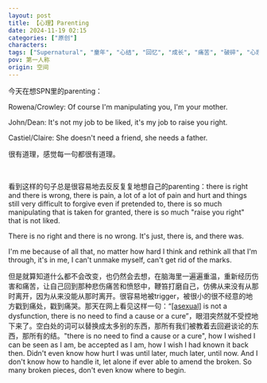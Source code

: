 ```yaml
---
layout: post
title: 【心理】Parenting
date: 2024-11-19 02:15
categories: ["原创"]
characters: 
tags: ["Supernatural", "童年", "心结", "回忆", "成长", "痛苦", "破碎", "心理"]
pov: 第一人称
origin: 空间
---
```


今天在想SPN里的parenting：

Rowena/Crowley: Of course I'm manipulating you, I'm your mother.

John/Dean: It's not my job to be liked, it's my job to raise you right.

Castiel/Claire: She doesn't need a friend, she needs a father.

很有道理，感觉每一句都很有道理。

<br>

看到这样的句子总是很容易地去反反复复地想自己的parenting：there is right and there is wrong, there is pain, a lot of a lot of pain and hurt and things still very difficult to forgive even if pretended to, there is so much manipulating that is taken for granted, there is so much "raise you right" that is not liked.

There is no right and there is no wrong. It's just, there is, and there was.

I'm me because of all that, no matter how hard I think and rethink all that I'm through, it's in me, I can't unmake myself, can't get rid of the marks.

但是就算知道什么都不会改变，也仍然会去想，在脑海里一遍遍重温，重新经历伤害和痛苦，让自己回到那种悲伤痛苦和愤怒中，鞭笞打磨自己，仿佛从来没有从那时离开，因为从来没能从那时离开。很容易地被trigger，被很小的很不经意的地方戳到痛处，戳到痛哭。那天在网上看见这样一句：“<u>[asexual]</u> is not a dysfunction, there is no need to find a cause or a cure”，眼泪突然就不受控地下来了。空白处的词可以替换成太多别的东西，那所有我们被教着去回避谈论的东西，那所有的结。"there is no need to find a cause or a cure", how I wished I can be seen as I am, be accepted as I am, how I wish I had known it back then. Didn't even know how hurt I was until later, much later, until now. And I don't know how to handle it, let alone if ever able to amend the broken. So many broken pieces, don't even know where to begin.
